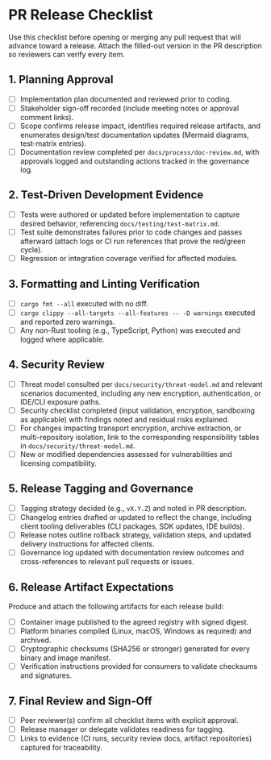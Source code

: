 # PR Release Checklist

Use this checklist before opening or merging any pull request that will advance toward a release. Attach the filled-out version in the PR description so reviewers can verify every item.

## 1. Planning Approval
- [ ] Implementation plan documented and reviewed prior to coding.
- [ ] Stakeholder sign-off recorded (include meeting notes or approval comment links).
- [ ] Scope confirms release impact, identifies required release artifacts, and enumerates design/test documentation updates (Mermaid diagrams, test-matrix entries).
- [ ] Documentation review completed per `docs/process/doc-review.md`, with approvals logged and outstanding actions tracked in the governance log.

## 2. Test-Driven Development Evidence
- [ ] Tests were authored or updated before implementation to capture desired behavior, referencing `docs/testing/test-matrix.md`.
- [ ] Test suite demonstrates failures prior to code changes and passes afterward (attach logs or CI run references that prove the red/green cycle).
- [ ] Regression or integration coverage verified for affected modules.

## 3. Formatting and Linting Verification
- [ ] `cargo fmt --all` executed with no diff.
- [ ] `cargo clippy --all-targets --all-features -- -D warnings` executed and reported zero warnings.
- [ ] Any non-Rust tooling (e.g., TypeScript, Python) was executed and logged where applicable.

## 4. Security Review
- [ ] Threat model consulted per `docs/security/threat-model.md` and relevant scenarios documented, including any new encryption, authentication, or IDE/CLI exposure paths.
- [ ] Security checklist completed (input validation, encryption, sandboxing as applicable) with findings noted and residual risks explained.
- [ ] For changes impacting transport encryption, archive extraction, or multi-repository isolation, link to the corresponding responsibility tables in `docs/security/threat-model.md`.
- [ ] New or modified dependencies assessed for vulnerabilities and licensing compatibility.

## 5. Release Tagging and Governance
- [ ] Tagging strategy decided (e.g., `vX.Y.Z`) and noted in PR description.
- [ ] Changelog entries drafted or updated to reflect the change, including client tooling deliverables (CLI packages, SDK updates, IDE builds).
- [ ] Release notes outline rollback strategy, validation steps, and updated delivery instructions for affected clients.
- [ ] Governance log updated with documentation review outcomes and cross-references to relevant pull requests or issues.

## 6. Release Artifact Expectations
Produce and attach the following artifacts for each release build:
- [ ] Container image published to the agreed registry with signed digest.
- [ ] Platform binaries compiled (Linux, macOS, Windows as required) and archived.
- [ ] Cryptographic checksums (SHA256 or stronger) generated for every binary and image manifest.
- [ ] Verification instructions provided for consumers to validate checksums and signatures.

## 7. Final Review and Sign-Off
- [ ] Peer reviewer(s) confirm all checklist items with explicit approval.
- [ ] Release manager or delegate validates readiness for tagging.
- [ ] Links to evidence (CI runs, security review docs, artifact repositories) captured for traceability.
